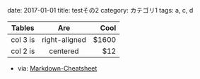 date: 2017-01-01
title: testその2
category: カテゴリ1
tags: a, c, d

| Tables        | Are           | Cool  |
| ------------- |:-------------:| -----:|
| col 3 is      | right-aligned | $1600 |
| col 2 is      | centered      |   $12 |

- via: [Markdown-Cheatsheet](https://github.com/adam-p/markdown-here/wiki/Markdown-Cheatsheet#tables)
